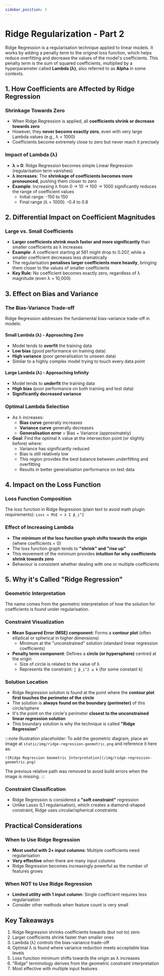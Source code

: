 ```yaml
---
sidebar_position: 3
---
```


# Ridge Regularization - Part 2

Ridge Regression is a regularisation technique applied to linear models. It works by adding a penalty term to the original loss function, which helps reduce overfitting and decrease the values of the model's coefficients. This penalty term is the sum of squared coefficients, multiplied by a hyperparameter called **Lambda (λ)**, also referred to as **Alpha** in some contexts.

## 1. How Coefficients are Affected by Ridge Regression

### Shrinkage Towards Zero
- When Ridge Regression is applied, all **coefficients shrink or decrease towards zero**
- However, they **never become exactly zero**, even with very large Lambda values (e.g., λ = 1000)
- Coefficients become extremely close to zero but never reach it precisely

### Impact of Lambda (λ)
- **λ = 0**: Ridge Regression becomes simple Linear Regression (regularisation term vanishes)
- **λ increases**: The **shrinkage of coefficients becomes more pronounced**, pushing them closer to zero
- **Example**: Increasing λ from 0 → 10 → 100 → 1000 significantly reduces the range of coefficient values
  - Initial range: -150 to 150
  - Final range (λ = 1000): -0.4 to 0.8

## 2. Differential Impact on Coefficient Magnitudes

### Large vs. Small Coefficients
- **Larger coefficients shrink much faster and more significantly** than smaller coefficients as λ increases
- **Example**: A coefficient starting at 561 might drop to 0.207, while a smaller coefficient decreases less dramatically
- The regularisation **penalises larger coefficients more heavily**, bringing them closer to the values of smaller coefficients
- **Key Rule**: No coefficient becomes exactly zero, regardless of λ magnitude (even λ = 10,000)

## 3. Effect on Bias and Variance

### The Bias-Variance Trade-off
Ridge Regression addresses the fundamental bias-variance trade-off in models:

#### Small Lambda (λ) - Approaching Zero
- Model tends to **overfit** the training data
- **Low bias** (good performance on training data)
- **High variance** (poor generalisation to unseen data)
- Similar to a highly complex model trying to touch every data point

#### Large Lambda (λ) - Approaching Infinity
- Model tends to **underfit** the training data
- **High bias** (poor performance on both training and test data)
- **Significantly decreased variance**

### Optimal Lambda Selection
- As λ increases:
  - **Bias curve** generally increases
  - **Variance curve** generally decreases
  - **Generalisation error** = Bias + Variance (approximately)
- **Goal**: Find the optimal λ value at the intersection point (or slightly before) where:
  - Variance has significantly reduced
  - Bias is still relatively low
  - This region provides the best balance between underfitting and overfitting
  - Results in better generalisation performance on test data

## 4. Impact on the Loss Function

### Loss Function Composition
The loss function in Ridge Regression (plain text to avoid math plugin requirements):
`Loss = MSE + λ Σ β_i^2`

### Effect of Increasing Lambda
- **The minimum of the loss function graph shifts towards the origin** (where coefficients = 0)
- The loss function graph tends to **"shrink" and "rise up"**
- This movement of the minimum provides **intuition for why coefficients shrink towards zero**
- Behaviour is consistent whether dealing with one or multiple coefficients

## 5. Why it's Called "Ridge Regression"

### Geometric Interpretation
The name comes from the geometric interpretation of how the solution for coefficients is found under regularisation.

### Constraint Visualization
- **Mean Squared Error (MSE) component**: Forms a **contour plot** (often elliptical or spherical in higher dimensions)
  - Minimum at the "unconstrained" solution (standard linear regression coefficients)
- **Penalty term component**: Defines a **circle (or hypersphere)** centred at the origin
  - Size of circle is related to the value of λ
  - Represents the constraint: `∑ β_i^2 ≤ k` (for some constant k)

### Solution Location
- Ridge Regression solution is found at the point where the **contour plot first touches the perimeter of the circle**
- The solution is **always found on the boundary (perimeter)** of this circle/sphere
- It's the point on the circle's perimeter **closest to the unconstrained linear regression solution**
- This boundary solution is why the technique is called **"Ridge Regression"**

:::note
Illustration placeholder: To add the geometric diagram, place an image at `static/img/ridge-regression-geometric.png` and reference it here as:

`![Ridge Regression Geometric Interpretation](/img/ridge-regression-geometric.png)`

The previous relative path was removed to avoid build errors when the image is missing.
:::

### Constraint Classification
- Ridge Regression is considered a **"soft constraint"** regression
- Unlike Lasso (L1 regularisation), which creates a diamond-shaped constraint, Ridge uses circular/spherical constraints

## Practical Considerations

### When to Use Ridge Regression
- **Most useful with 2+ input columns**: Multiple coefficients need regularisation
- **Very effective** when there are many input columns
- Ridge Regression becomes increasingly powerful as the number of features grows

### When NOT to Use Ridge Regression
- **Limited utility with 1 input column**: Single coefficient requires less regularisation
- Consider other methods when feature count is very small

## Key Takeaways

1. Ridge Regression shrinks coefficients towards (but not to) zero
2. Larger coefficients shrink faster than smaller ones
3. Lambda (λ) controls the bias-variance trade-off
4. Optimal λ is found where variance reduction meets acceptable bias levels
5. Loss function minimum shifts towards the origin as λ increases
6. "Ridge" terminology derives from the geometric constraint interpretation
7. Most effective with multiple input features
